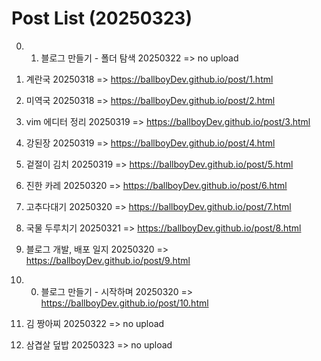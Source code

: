 # Post List (20250323)

0. 1. 블로그 만들기 - 폴더 탐색
20250322 => no upload

1. 계란국
20250318 => https://ballboyDev.github.io/post/1.html

2. 미역국
20250318 => https://ballboyDev.github.io/post/2.html

3. vim 에디터 정리
20250319 => https://ballboyDev.github.io/post/3.html

4. 강된장
20250319 => https://ballboyDev.github.io/post/4.html

5. 겉절이 김치
20250319 => https://ballboyDev.github.io/post/5.html

6. 진한 카레
20250320 => https://ballboyDev.github.io/post/6.html

7. 고추다대기
20250320 => https://ballboyDev.github.io/post/7.html

8. 국물 두루치기
20250321 => https://ballboyDev.github.io/post/8.html

9. 블로그 개발, 배포 일지
20250320 => https://ballboyDev.github.io/post/9.html

10. 0. 블로그 만들기 - 시작하며
20250320 => https://ballboyDev.github.io/post/10.html

11. 김 짱아찌
20250322 => no upload

12. 삼겹살 덮밥
20250323 => no upload

